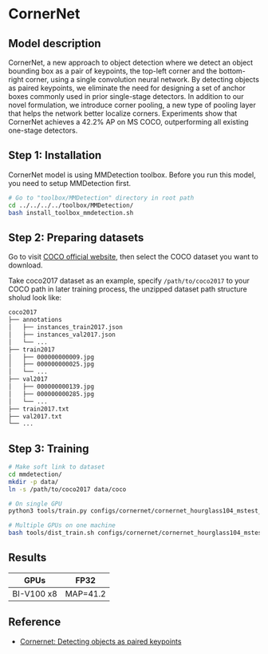# CornerNet

## Model description

CornerNet, a new approach to object detection where we detect an object bounding box as a pair of keypoints, the top-left corner and the bottom-right corner, using a single convolution neural network. By detecting objects as paired keypoints, we eliminate the need for designing a set of anchor boxes commonly used in prior single-stage detectors. In addition to our novel formulation, we introduce corner pooling, a new type of pooling layer that helps the network better localize corners. Experiments show that CornerNet achieves a 42.2% AP on MS COCO, outperforming all existing one-stage detectors.

## Step 1: Installation
CornerNet model is using MMDetection toolbox. Before you run this model, you need to setup MMDetection first.
```bash
# Go to "toolbox/MMDetection" directory in root path
cd ../../../../toolbox/MMDetection/
bash install_toolbox_mmdetection.sh
```

## Step 2: Preparing datasets

Go to visit [COCO official website](https://cocodataset.org/#download), then select the COCO dataset you want to download.

Take coco2017 dataset as an example, specify `/path/to/coco2017` to your COCO path in later training process, the unzipped dataset path structure sholud look like:

```bash
coco2017
├── annotations
│   ├── instances_train2017.json
│   ├── instances_val2017.json
│   └── ...
├── train2017
│   ├── 000000000009.jpg
│   ├── 000000000025.jpg
│   └── ...
├── val2017
│   ├── 000000000139.jpg
│   ├── 000000000285.jpg
│   └── ...
├── train2017.txt
├── val2017.txt
└── ...
```

## Step 3: Training

```bash
# Make soft link to dataset
cd mmdetection/
mkdir -p data/
ln -s /path/to/coco2017 data/coco

# On single GPU
python3 tools/train.py configs/cornernet/cornernet_hourglass104_mstest_8x6_210e_coco.py

# Multiple GPUs on one machine
bash tools/dist_train.sh configs/cornernet/cornernet_hourglass104_mstest_8x6_210e_coco.py 8
```

## Results

|     GPUs   | FP32     | 
| ---------- | -------- |
| BI-V100 x8 | MAP=41.2 |

## Reference
- [Cornernet: Detecting objects as paired keypoints](https://arxiv.org/abs/1808.01244)
